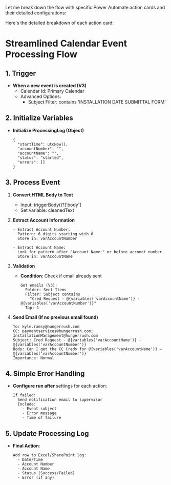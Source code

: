 
Let me break down the flow with specific Power Automate action cards and their detailed configurations:

Here's the detailed breakdown of each action card:
# Streamlined Calendar Event Processing Flow

## 1. Trigger
- **When a new event is created (V3)**
  - Calendar Id: Primary Calendar
  - Advanced Options:
    - Subject Filter: contains 'INSTALLATION DATE SUBMITTAL FORM'

## 2. Initialize Variables
- **Initialize ProcessingLog (Object)**
  ```
  {
    "startTime": utcNow(),
    "accountNumber": "",
    "accountName": "",
    "status": "started",
    "errors": []
  }
  ```

## 3. Process Event
1. **Convert HTML Body to Text**
   - Input: triggerBody()?['body']
   - Set variable: cleanedText

2. **Extract Account Information**
   ```
   - Extract Account Number:
     Pattern: 6 digits starting with 0
     Store in: varAccountNumber

   - Extract Account Name:
     Look for pattern after "Account Name:" or before account number
     Store in: varAccountName
   ```

3. **Validation**
   - **Condition**: Check if email already sent
     ```
     Get emails (V3):
       Folder: Sent Items
       Filter: Subject contains 
         "Cred Request - @{variables('varAccountName')} - @{variables('varAccountNumber')}"
       Top: 1
     ```

4. **Send Email (If no previous email found)**
   ```
   To: kyle.ramsy@hungerrush.com
   CC: paymentservices@hungerrush.com; InstallationManagement@hungerrush.com
   Subject: Cred Request - @{variables('varAccountName')} - @{variables('varAccountNumber')}
   Body: Can I get the CC Creds for @{variables('varAccountName')} – @{variables('varAccountNumber')}
   Importance: Normal
   ```

## 4. Simple Error Handling
- **Configure run after** settings for each action:
  ```
  If failed:
    Send notification email to supervisor
    Include:
      - Event subject
      - Error message
      - Time of failure
  ```

## 5. Update Processing Log
- **Final Action**:
  ```
  Add row to Excel/SharePoint log:
    - Date/Time
    - Account Number
    - Account Name
    - Status (Success/Failed)
    - Error (if any)
  ```